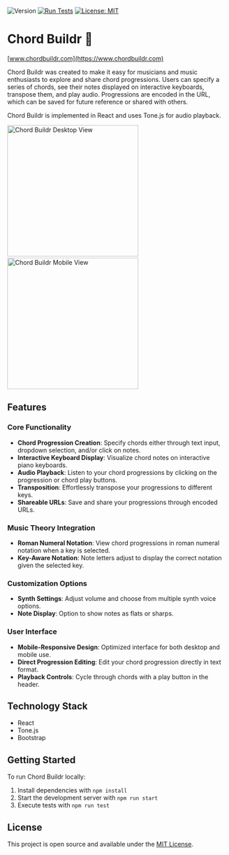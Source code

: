 ![Version](https://img.shields.io/badge/version-1.8.1-blue)
[![Run Tests](https://github.com/jekrch/chord-buildr/actions/workflows/test_on_push.yml/badge.svg)](https://github.com/jekrch/chord-buildr/actions/workflows/test_on_push.yml)
[![License: MIT](https://img.shields.io/badge/License-MIT-yellow.svg)](https://opensource.org/licenses/MIT)

# Chord Buildr :musical_keyboard:

[www.chordbuildr.com](https://www.chordbuildr.com)

Chord Buildr was created to make it easy for musicians and music enthusiasts to explore and share chord progressions. Users can specify a series of chords, see their notes displayed on interactive keyboards, transpose them, and play audio. Progressions are encoded in the URL, which can be saved for future reference or shared with others.

Chord Buildr is implemented in React and uses Tone.js for audio playback.

<p float="left">
  <img height="300" src="https://user-images.githubusercontent.com/8173930/222991277-aff07c7d-4208-4609-b117-def1e096e328.png" alt="Chord Buildr Desktop View"/>
  &nbsp;&nbsp;&nbsp;
  <img height="300" src="https://github.com/user-attachments/assets/8bd80a63-2cdd-4fd7-8bd7-ea84425a3e92" alt="Chord Buildr Mobile View"/>
</p>

## Features

### Core Functionality
- **Chord Progression Creation**: Specify chords either through text input, dropdown selection, and/or click on notes.
- **Interactive Keyboard Display**: Visualize chord notes on interactive piano keyboards.
- **Audio Playback**: Listen to your chord progressions by clicking on the progression or chord play buttons.
- **Transposition**: Effortlessly transpose your progressions to different keys.
- **Shareable URLs**: Save and share your progressions through encoded URLs.

### Music Theory Integration
- **Roman Numeral Notation**: View chord progressions in roman numeral notation when a key is selected.
- **Key-Aware Notation**: Note letters adjust to display the correct notation given the selected key.

### Customization Options
- **Synth Settings**: Adjust volume and choose from multiple synth voice options.
- **Note Display**: Option to show notes as flats or sharps.

### User Interface
- **Mobile-Responsive Design**: Optimized interface for both desktop and mobile use.
- **Direct Progression Editing**: Edit your chord progression directly in text format.
- **Playback Controls**: Cycle through chords with a play button in the header.

## Technology Stack

- React
- Tone.js 
- Bootstrap 

## Getting Started

To run Chord Buildr locally:

1. Install dependencies with `npm install`
2. Start the development server with `npm run start`
3. Execute tests with `npm run test`

## License

This project is open source and available under the [MIT License](LICENSE).
